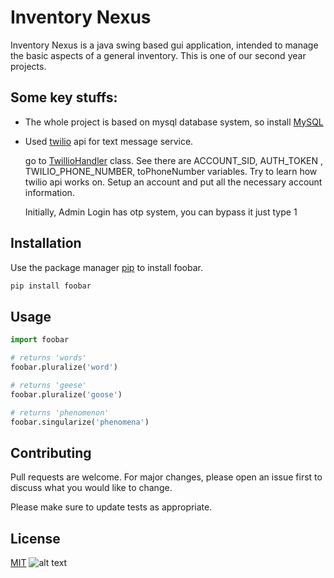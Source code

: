 # Inventory Nexus

Inventory Nexus is a java swing based gui application, intended to manage the basic aspects of a general inventory. This is one of our second year projects. 
## Some key stuffs:
- The whole project is based on mysql database system, so install [MySQL](https://dev.mysql.com/get/Downloads/MySQLInstaller/mysql-installer-community-8.0.35.0.msi)

    
- Used [twilio](https://www.twilio.com/en-us) api for text message service.

    go to [TwillioHandler](https://github.com/JawadFahim/Inventory-gui/blob/master/src/main/java/com/mycompany/inventory/TwilioHandler.java) class. See there are ACCOUNT_SID, AUTH_TOKEN , TWILIO_PHONE_NUMBER, toPhoneNumber variables. Try to learn how twilio api works on. Setup an account and put all the necessary account information.

    Initially, Admin Login has otp system, you can bypass it just type 1
    
## Installation

Use the package manager [pip](https://pip.pypa.io/en/stable/) to install foobar.

```bash
pip install foobar
```

## Usage

```python
import foobar

# returns 'words'
foobar.pluralize('word')

# returns 'geese'
foobar.pluralize('goose')

# returns 'phenomenon'
foobar.singularize('phenomena')
```

## Contributing

Pull requests are welcome. For major changes, please open an issue first
to discuss what you would like to change.

Please make sure to update tests as appropriate.

## License

[MIT](https://choosealicense.com/licenses/mit/)
![alt text](https://github.com/JawadFahim/Inventory-gui/blob/master/src/main/java/com/mycompany/inventory/caucasian-man-is-checking-stock-inventory.jpg?raw=true)
